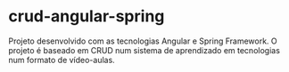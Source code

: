 # crud-angular-spring
Projeto desenvolvido com as tecnologias Angular e Spring Framework. O projeto é baseado em CRUD num sistema de aprendizado em tecnologias num formato de vídeo-aulas.
